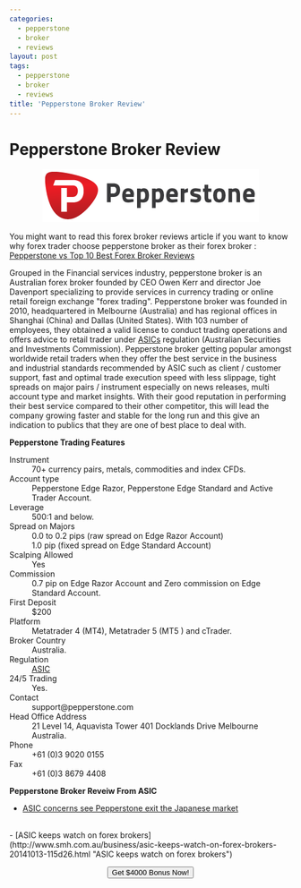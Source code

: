 ```yaml
---
categories:
  - pepperstone
  - broker
  - reviews
layout: post
tags:
  - pepperstone
  - broker
  - reviews
title: 'Pepperstone Broker Review'
---
```

# Pepperstone Broker Review

<div align="center">
<img alt="Pepperstone Broker Review" src="/static/img/broker-logo/pepperstone.jpg" title="Pepperstone Broker Review" >
</div>

You might want to read this forex broker reviews article if you want to know why forex trader choose pepperstone broker as their forex broker : <a href="http://www.gravtrade.com/forex/broker/reviews/2016/10/07/forex-broker-reviews.html">Pepperstone vs Top 10 Best Forex Broker Reviews</a>

Grouped in the Financial services industry, pepperstone broker is an Australian forex broker founded by CEO Owen Kerr and director Joe Davenport specializing to provide services in currency trading or online retail foreign exchange "forex trading". Pepperstone broker was founded in 2010, headquartered in Melbourne (Australia) and has regional offices in Shanghai (China) and Dallas (United States). With 103 number of employees, they obtained a valid license to conduct trading operations and offers advice to retail trader under <a href="http://www.gravtrade.com/australian/regulator/2016/01/01/asic.html">ASICs</a> regulation (Australian Securities and Investments Commission). Pepperstone broker getting popular amongst worldwide retail traders when they offer the best service in the business and industrial standards recommended by ASIC such as client / customer support, fast and optimal trade execution speed with less slippage, tight spreads on major pairs / instrument especially on news releases, multi account type and market insights. With their good reputation in performing their best service compared to their other competitor, this will lead the company growing faster and stable for the long run and this give an indication to publics that they are one of best place to deal with.

<strong>Pepperstone Trading Features</strong>

<dl class="dl-horizontal">
  <dt>Instrument</dt><dd>70+ currency pairs, metals, commodities and index CFDs.</dd>
  <dt>Account type</dt><dd>Pepperstone Edge Razor, Pepperstone Edge Standard and Active Trader Account.</dd>
  <dt>Leverage</dt><dd>500:1 and below.</dd>
  <dt>Spread on Majors</dt><dd>0.0 to 0.2 pips (raw spread on Edge Razor Account)</dd><dd>1.0 pip (fixed spread on Edge Standard Account)</dd>
  <dt>Scalping Allowed</dt><dd>Yes</dd>
  <dt>Commission</dt><dd>0.7 pip on Edge Razor Account and Zero commission on Edge Standard Account.</dd>
  <dt>First Deposit</dt><dd>$200</dd>
  <dt>Platform</dt><dd>Metatrader 4 (MT4), Metatrader 5 (MT5 ) and cTrader.</dd>
  <dt>Broker Country</dt><dd>Australia.</dd>
  <dt>Regulation</dt><dd><a href="http://www.gravtrade.com/australian/regulator/2016/01/01/asic.html">ASIC</a></dd>
  <dt>24/5 Trading</dt><dd>Yes.</dd>
  <dt>Contact</dt><dd>support@pepperstone.com</dd>
  <dt>Head Office Address</dt><dd>21 Level 14, Aquavista Tower 401 Docklands Drive Melbourne Australia.</dd>
  <dt>Phone</dt><dd>+61 (0)3 9020 0155</dd>
  <dt>Fax</dt><dd>+61 (0)3 8679 4408</dd>
</dl>

<strong>Pepperstone Broker Reveiw From ASIC</strong>

- [ASIC concerns see Pepperstone exit the Japanese market](http://asic.gov.au/about-asic/media-centre/find-a-media-release/2014-releases/14-267mr-asic-concerns-see-pepperstone-exit-the-japanese-market/ "ASIC concerns see Pepperstone exit the Japanese market")
<br>
- [ASIC keeps watch on forex brokers](http://www.smh.com.au/business/asic-keeps-watch-on-forex-brokers-20141013-115d26.html "ASIC keeps watch on forex brokers")


<div align="center">

<p>
  <a href="http://www.gravtrade.com/pepperstone/bonus/2016/09/18/pepperstone-bonus.html">
  <button type="button" class="btn btn-default btn-lg">Get $4000 Bonus Now!</button></a>
</p>

</div>


